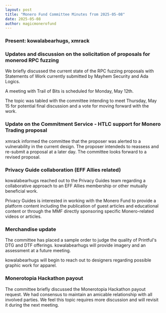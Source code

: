 ```yaml
---
layout: post
title: "Monero Fund Committee Minutes from 2025-05-08"
date: 2025-05-08
author: magicmonerofund
---
```


### Present: kowalabearhugs, xmrack

### Updates and discussion on the solicitation of proposals for monerod RPC fuzzing

We briefly discussed the current state of the RPC fuzzing proposals with Statements of Work currently submitted by Mayhem Security and Ada Logics. 

A meeting with Trail of Bits is scheduled for Monday, May 12th. 

The topic was tabled with the committee intending to meet Thursday, May 15 for potential final discussion and a vote for moving forward with the work. 

### Update on the Commitment Service - HTLC support for Monero Trading proposal

xmrack informed the committee that the proposer was alerted to a vulnerability in the current design. The proposer intendeds to reassess and re-submit a proposal at a later day. The committee looks forward to a revised proposal.

### Privacy Guide collaboration (EFF Allies related)

kowalabearhugs reached out to the Privacy Guides team regarding a collaborative approach to an EFF Allies membership or other mutually beneficial work. 

Privacy Guides is interested in working with the Monero Fund to provide a platform content including the publication of guest articles and educational content or through the MMF directly sponsoring specific Monero-related videos or articles. 

###  Merchandise update

The committee has placed a sample order to judge the quality of Printful's DTG and DTF offerings. kowalabearhugs will provide imagery and an assessment at a future meeting.

kowalabearhugs will begin to reach out to designers regarding possible graphic work for apparel. 

### Monerotopia Hackathon payout

The committee briefly discussed the Monerotopia Hackathon payout request. We had consensus to maintain an amicable relationship with all involved parties. We feel this topic requires more discussion and will revisit it during the next meeting. 